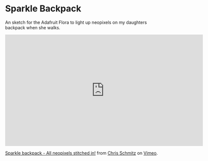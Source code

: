 # Sparkle Backpack

An sketch for the Adafruit Flora to light up neopixels on my daughters backpack when she walks.

<iframe src="https://player.vimeo.com/video/229312409" width="640" height="360" frameborder="0" webkitallowfullscreen mozallowfullscreen allowfullscreen></iframe>
<p><a href="https://vimeo.com/229312409">Sparkle backpack - All neopixels stitched in!</a> from <a href="https://vimeo.com/devchris">Chris Schmitz</a> on <a href="https://vimeo.com">Vimeo</a>.</p>